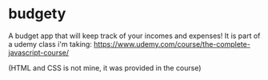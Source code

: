# budgety
A budget app that will keep track of your incomes and expenses! It is part of a udemy class i'm taking: https://www.udemy.com/course/the-complete-javascript-course/

(HTML and CSS is not mine, it was provided in the course)